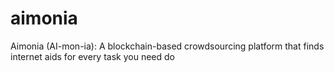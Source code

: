 # aimonia
Aimonia (AI-mon-ia): A blockchain-based crowdsourcing platform that finds internet aids for every task you need do
